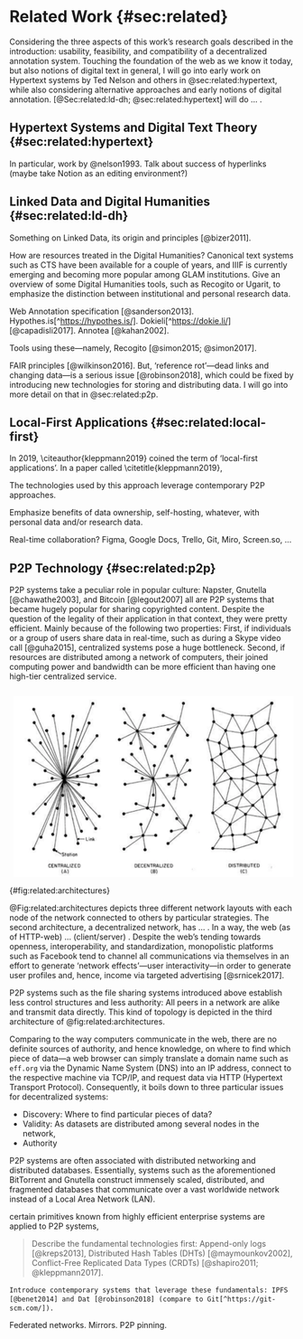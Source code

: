 # Related Work {#sec:related}

Considering the three aspects of this work’s research goals described in the introduction: usability, feasibility, and compatibility of a decentralized annotation system. Touching the foundation of the web as we know it today, but also notions of digital text in general, I will go into early work on Hypertext systems by Ted Nelson and others in @sec:related:hypertext, while also considering alternative approaches and early notions of digital annotation. [@Sec:related:ld-dh; @sec:related:hypertext] will do … .

## Hypertext Systems and Digital Text Theory {#sec:related:hypertext}
 
In particular, work by @nelson1993. Talk about success of hyperlinks (maybe take Notion as an editing environment?)
 
## Linked Data and Digital Humanities {#sec:related:ld-dh}

Something on Linked Data, its origin and principles [@bizer2011].

How are resources treated in the Digital Humanities? Canonical text systems such as CTS have been available for a couple of years, and IIIF is currently emerging and becoming more popular among GLAM institutions. Give an overview of some Digital Humanities tools, such as Recogito or Ugarit, to emphasize the distinction between institutional and personal research data.

Web Annotation specification [@sanderson2013]. Hypothes.is[^https://hypothes.is/]. Dokieli[^https://dokie.li/] [@capadisli2017]. Annotea [@kahan2002].

Tools using these—namely, Recogito [@simon2015; @simon2017].

FAIR principles [@wilkinson2016]. But, ‘reference rot’—dead links and changing data—is a serious issue [@robinson2018], which could be fixed by introducing new technologies for storing and distributing data. I will go into more detail on that in @sec:related:p2p.

## Local-First Applications {#sec:related:local-first}

In 2019, \citeauthor{kleppmann2019} coined the term of ‘local-first applications’. In a paper called \citetitle{kleppmann2019}, 

The technologies used by this approach leverage contemporary P2P approaches.

Emphasize benefits of data ownership, self-hosting, whatever, with personal data and/or research data.

Real-time collaboration? Figma, Google Docs, Trello, Git, Miro, Screen.so, …

## P2P Technology {#sec:related:p2p}

P2P systems take a peculiar role in popular culture: Napster, Gnutella [@chawathe2003], and Bitcoin [@legout2007] all are P2P systems that became hugely popular for sharing copyrighted content. Despite the question of the legality of their application in that context, they were pretty efficient. Mainly because of the following two properties: First, if individuals or a group of users share data in real-time, such as during a Skype video call [@guha2015], centralized systems pose a huge bottleneck. Second, if resources are distributed among a network of computers, their joined computing power and bandwidth can be more efficient than having one high-tier centralized service.

![Communication networks architectures [@baran1964]](figures/network-architectures.png){#fig:related:architectures}

@Fig:related:architectures depicts three different network layouts with each node of the network connected to others by particular strategies. The second architecture, a decentralized network, has … . In a way, the web (as of HTTP-web) … (client/server) . Despite the web’s tending towards openness, interoperability, and standardization, monopolistic platforms such as Facebook tend to channel all communications via themselves in an effort to generate ‘network effects’—user interactivity—in order to generate user profiles and, hence, income via targeted advertising [@srnicek2017].

P2P systems such as the file sharing systems introduced above establish less control structures and less authority: All peers in a network are alike and transmit data directly. This kind of topology is depicted in the third architecture of @fig:related:architectures.

Comparing to the way computers communicate in the web, there are no definite sources of authority, and hence knowledge, on where to find which piece of data—a web browser can simply translate a domain name such as `eff.org` via the Dynamic Name System (DNS) into an IP address, connect to the respective machine via TCP/IP, and request data via HTTP (Hypertext Transport Protocol). Consequently, it boils down to three particular issues for decentralized systems:
* Discovery: Where to find particular pieces of data?
* Validity: As datasets are distributed among several nodes in the network, 
* Authority

P2P systems are often associated with distributed networking and distributed databases. Essentially, systems such as the aforementioned BitTorrent and Gnutella construct immensely scaled, distributed, and fragmented databases that communicate over a vast worldwide network instead of a Local Area Network (LAN).

certain primitives known from highly efficient enterprise systems are applied to P2P systems,

> Describe the fundamental technologies first: Append-only logs [@kreps2013], Distributed Hash Tables (DHTs) [@maymounkov2002], Conflict-Free Replicated Data Types (CRDTs) [@shapiro2011; @kleppmann2017].

	Introduce contemporary systems that leverage these fundamentals: IPFS [@benet2014] and Dat [@robinson2018] (compare to Git[^https://git-scm.com/]).

Federated networks. Mirrors. P2P pinning.
